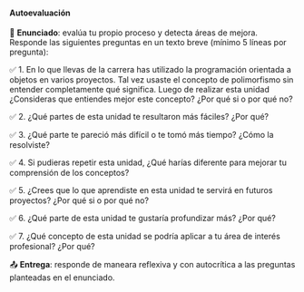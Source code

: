 #### Autoevaluación

🎯 **Enunciado**: evalúa tu propio proceso y detecta áreas de mejora. Responde las siguientes
preguntas en un texto breve (mínimo 5 líneas por pregunta):

✅ 1. En lo que llevas de la carrera has utilizado la programación orientada a objetos en varios proyectos. 
Tal vez usaste el concepto de polimorfismo sin entender completamente qué significa. Luego de realizar 
esta unidad ¿Consideras que entiendes mejor este concepto? ¿Por qué si o por qué no?

✅ 2. ¿Qué partes de esta unidad te resultaron más fáciles? ¿Por qué? 

✅ 3. ¿Qué parte te pareció más difícil o te tomó más tiempo? ¿Cómo la resolviste?  

✅ 4. Si pudieras repetir esta unidad, ¿Qué harías diferente para mejorar tu comprensión de los conceptos?  

✅ 5. ¿Crees que lo que aprendiste en esta unidad te servirá en futuros proyectos? ¿Por qué si o por qué no? 

✅ 6. ¿Qué parte de esta unidad te gustaría profundizar más? ¿Por qué? 

✅ 7. ¿Qué concepto de esta unidad se podría aplicar a tu área de interés profesional? ¿Por qué?

📤 **Entrega**: responde de maneara reflexiva y con autocrítica a las preguntas planteadas en el enunciado.
